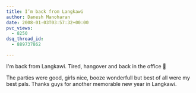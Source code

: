 ```yaml
---
title: I’m back from Langkawi
author: Danesh Manoharan
date: 2008-01-03T03:57:32+00:00
pvc_views:
  - 8250
dsq_thread_id:
  - 889737862

---
```

I'm back from Langkawi. Tired, hangover and back in the office 🙁

The parties were good, girls nice, booze wonderfull but best of all were my best pals. Thanks guys for another memorable new year in Langkawi.